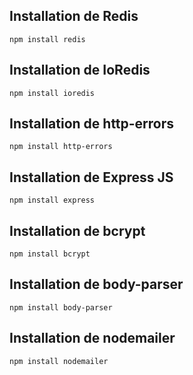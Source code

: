 ## Installation de Redis

`npm install redis`

## Installation de IoRedis

`npm install ioredis`

## Installation de http-errors

`npm install http-errors`

## Installation de Express JS

`npm install express`

## Installation de bcrypt

`npm install bcrypt`

## Installation de body-parser

`npm install body-parser`

## Installation de nodemailer

`npm install nodemailer`